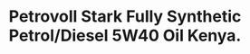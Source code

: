 ---
title: Petrovoll Stark Fully Synthetic Petrol/Diesel 5W40 Oil Kenya.
layout: product
name: Petrovöll STÄRK FULLY SYNTHETIC GASOLINE ENGINE OIL
image: assets/img/5w40.jpg
image2: ../../assets/img/5w40.jpg
grade: 5W40
sizes: 4L, 1L
base_api: SN/CF
description: Kenya High Performance German Petrovoll Fully Synthetic SAE 5W40 Petrol/Diesel oil. Approved for use in Kenya and in, VW, BMW, Mercedes-Benz, all Japanese cars and many more.
product_description: Petrovöll STÄRK Fully Synthetic is a high-performance motor oil with optimised temperature-viscosity characteristics. Developed especially for modern petrol-driven and/or diesel car engines, it provides optimum protection for engines requiring multi-grade oil and is manufactured on the basis of fully synthetic PAO’s (poly-alpha olefins) with an optimized viscosity range. The optimum balance of its base oils and additives, developed specifically for this application, result in the outstanding performance level of this motor oil.
performance: API SN/CF, ACEA A3/B4, MB 229.51, MB 229.3, Porsche C20, VW 502.00, VW 505.00, BMW Long Life Oil-04
benefits: 
    - Provides exceptional detergency and anti-wear properties for extended maintenance intervals
    - Delivers the highest level of oxidation stability and lowered HTHS viscosity for maximum fuel savings
    - Provides reliable protection against corrosion, black sludge and piston deposits
    - Ensures optimal performance due to the lubricant’s synthetic basis added to high performance additives
    - Extends drain capability and ensures the best possible cold-start properties and rapid lubrication of the engine
---